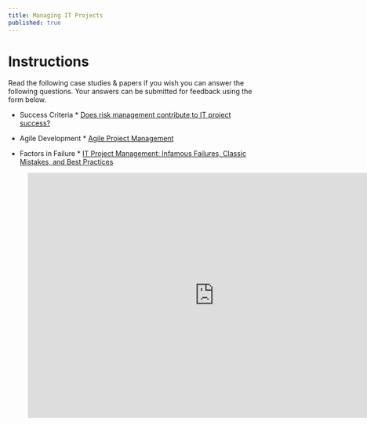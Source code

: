 ```yaml
---
title: Managing IT Projects
published: true
---
```


# Instructions


Read the following case studies & papers if you wish you can answer the following questions. Your answers can be submitted for feedback using the form below. 


* Success Criteria *
[Does risk management contribute to IT project success?](http://web.nchu.edu.tw/pweb/users/arborfish/lesson/10489.pdf)


* Agile Development *
[Agile Project Management](https://www.researchgate.net/profile/Michael_Karlesky/publication/229042037_Agile_Project_Management/links/5512b1c70cf270fd7e3332b1.pdf)


* Factors in Failure *
[IT Project Management: Infamous
Failures, Classic Mistakes, and Best
Practices](http://www2.comm.virginia.edu/cmit/Research/MISQE%206-07.pdf)






<figure>
<iframe src="https://docs.google.com/forms/d/e/1FAIpQLSdGR04nRw_zcM9HitnWqeRD0UxpyKGcq5zsRWWoasfesZeGsQ/viewform?embedded=true" width="760" height="500" frameborder="0" marginheight="0" marginwidth="0">Loading...</iframe>
  </figure>

